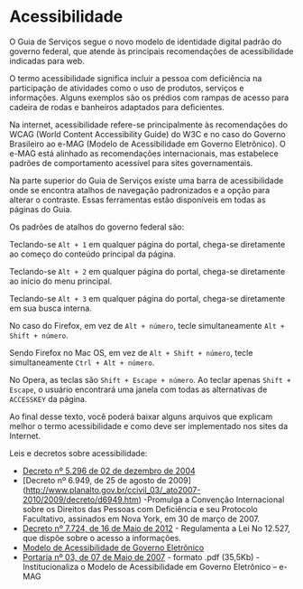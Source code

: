 Acessibilidade
====

O Guia de Serviços segue o novo modelo de identidade digital padrão do governo federal, que atende às principais 
recomendações de acessibilidade indicadas para web.

O termo acessibilidade significa incluir a pessoa com deficiência na participação de atividades como o uso de produtos, 
serviços e informações. Alguns exemplos são os prédios com rampas de acesso para cadeira de rodas e banheiros adaptados 
para deficientes.

Na internet, acessibilidade refere-se principalmente às recomendações do WCAG (World Content Accessibility Guide) do W3C 
e no caso do Governo Brasileiro ao e-MAG (Modelo de Acessibilidade em Governo Eletrônico). O e-MAG está alinhado as 
recomendações internacionais, mas estabelece padrões de comportamento acessível para sites governamentais.

Na parte superior do Guia de Serviços existe uma barra de acessibilidade onde se encontra atalhos de navegação 
padronizados e a opção para alterar o contraste. Essas ferramentas estão disponíveis em todas as páginas do Guia.

Os padrões de atalhos do governo federal são:

Teclando-se `Alt + 1` em qualquer página do portal, chega-se diretamente ao começo do conteúdo principal da página.

Teclando-se `Alt + 2` em qualquer página do portal, chega-se diretamente ao início do menu principal.

Teclando-se `Alt + 3` em qualquer página do portal, chega-se diretamente em sua busca interna.

No caso do Firefox, em vez de `Alt + número`, tecle simultaneamente `Alt + Shift + número`.

Sendo Firefox no Mac OS, em vez de `Alt + Shift + número`, tecle simultaneamente `Ctrl + Alt + número`.

No Opera, as teclas são `Shift + Escape + número`. Ao teclar apenas `Shift + Escape`, o usuário encontrará uma janela 
com todas as alternativas de `ACCESSKEY` da página.

Ao final desse texto, você poderá baixar alguns arquivos que explicam melhor o termo acessibilidade e como deve ser 
implementado nos sites da Internet.

Leis e decretos sobre acessibilidade:

* [Decreto nº 5.296 de 02 de dezembro de 2004](http://www.planalto.gov.br/ccivil_03/_Ato2004-2006/2004/Decreto/D5296.htm)
* [Decreto nº 6.949, de 25 de agosto de 2009] (http://www.planalto.gov.br/ccivil_03/_ato2007-2010/2009/decreto/d6949.htm) -Promulga a Convenção Internacional sobre os Direitos das Pessoas com Deficiência e seu Protocolo Facultativo, assinados em Nova York, em 30 de março de 2007.
* [Decreto nº 7.724, de 16 de Maio de 2012](http://www.planalto.gov.br/ccivil_03/_ato2011-2014/2012/Decreto/D7724.htm) - Regulamenta a Lei No 12.527, que dispõe sobre o acesso a informações.
* [Modelo de Acessibilidade de Governo Eletrônico](http://www.governoeletronico.gov.br/acoes-e-projetos/e-MAG)
* [Portaria nº 03, de 07 de Maio de 2007](http://www.governoeletronico.gov.br/biblioteca/arquivos/portaria-no-03-de-07-05-2007) - formato .pdf (35,5Kb) - Institucionaliza o Modelo de Acessibilidade em Governo Eletrônico – e-MAG